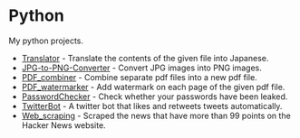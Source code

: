 # Python

My python projects.

- [Translator](https://github.com/xu3m4u6/Python/tree/master/Translator) - Translate the contents of the given file into Japanese.
- [JPG-to-PNG-Converter](https://github.com/xu3m4u6/Python/tree/master/JPG-to-PNG-Converter) - Convert JPG images into PNG images.
- [PDF_combiner](https://github.com/xu3m4u6/Python/tree/master/PDF_combiner) - Combine separate pdf files into a new pdf file.
- [PDF_watermarker](https://github.com/xu3m4u6/Python/tree/master/PDF_watermarker) - Add watermark on each page of the given pdf file.
- [PasswordChecker](https://github.com/xu3m4u6/Python/tree/master/PasswordChecker) - Check whether your passwords have been leaked.
- [TwitterBot](https://github.com/xu3m4u6/Python/tree/master/TwitterBot) - A twitter bot that likes and retweets tweets automatically.
- [Web_scraping](https://github.com/xu3m4u6/Python/tree/master/Web_scraping) - Scraped the news that have more than 99 points on the Hacker News website.
